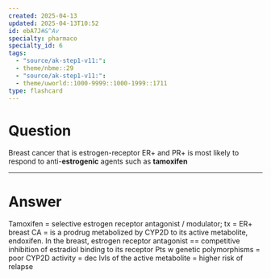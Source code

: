 ```yaml
---
created: 2025-04-13
updated: 2025-04-13T10:52
id: ebA7J#&^Av
specialty: pharmaco
specialty_id: 6
tags:
  - "source/ak-step1-v11:": 
  - theme/nbme::29
  - "source/ak-step1-v11:": 
  - theme/uworld::1000-9999::1000-1999::1711
type: flashcard
---
```


# Question
Breast cancer that is estrogen-receptor ER+ and PR+ is most likely to respond to anti-**estrogenic** agents such as **tamoxifen**

---

# Answer
Tamoxifen = selective estrogen receptor antagonist / modulator; tx = ER+ breast CA = is a prodrug metabolized by CYP2D to its active metabolite, endoxifen.  In the breast, estrogen receptor antagonist == competitive inhibition of estradiol binding to its receptor  Pts w genetic polymorphisms = poor CYP2D activity = dec lvls of the active metabolite = higher risk of relapse